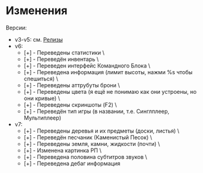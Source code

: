 # Изменения
Версии:
- v3-v5:
    см. [Релизы](https://github.com/Calamity34/BetterRussianMC/releases)
- v6:
    - [+] - Переведены статистики \
    - [+] - Переведён инвентарь \
    - [+] - Переведен интерфейс Командного Блока \
    - [+] - Переведена информация (лимит высоты, нажми %s чтобы спешиться) \
    - [+] - Переведены аттрубуты брони \
    - [+] - Переведены цвета (я ещё не понимаю как они устроены, но они кривые) \
    - [+] - Переведены скриншоты (F2) \
    - [+] - Переведён тип игры (в названии, т.е. Синглплеер, Мультиплеер)
- v7:
    - [+] - Переведены деревья и их предметы (доски, листья) \
    - [+] - Переведён песчаник (Каменистый Песок) \
    - [+] - Переведены земля, камни, жидкости (почти) \
    - [+] - Изменена картинка РП \
    - [+] - Переведена половина субтитров звуков \
    - [+] - Переведена дебаг информация
